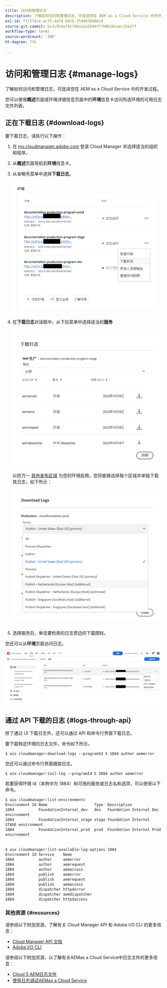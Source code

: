 ```yaml
---
title: 访问和管理日志
description: 了解如何访问和管理日志，可促进您在 AEM as a Cloud Service 中的开发过程。
exl-id: f17274ce-acf5-4e7d-b875-75d4938806cd
source-git-commit: bc3c054e781789aa2a2b94f77b0616caec15e2ff
workflow-type: tm+mt
source-wordcount: '345'
ht-degree: 73%

---
```



# 访问和管理日志 {#manage-logs}

了解如何访问和管理日志，可促进您在 AEM as a Cloud Service 中的开发过程。

您可以使用&#x200B;**概述**&#x200B;页面或环境详细信息页面中的&#x200B;**环境**&#x200B;信息卡访问所选环境的可用日志文件列表。

## 正在下载日志 {#download-logs}

要下载日志，请执行以下操作：

1. 在 [my.cloudmanager.adobe.com](https://my.cloudmanager.adobe.com/) 登录 Cloud Manager 并选择适当的组织和程序。

1. 从&#x200B;**概述**&#x200B;页面导航到&#x200B;**环境**&#x200B;信息卡。

1. 从省略号菜单中选择&#x200B;**下载日志**。

   ![下载日志菜单项](assets/download-logs1.png)

1. 在&#x200B;**下载日志**&#x200B;对话框中，从下拉菜单中选择适当的&#x200B;**服务**

   ![下载日志对话框](assets/download-preview.png)

   以防万一 [其他发布区域](/help/operations/additional-publish-regions.md) 为您的环境启用，您将能够选择每个区域并单独下载其日志，如下所示：

   ![下载其他发布区域的日志](assets/download-publish-region-logs.png)

1. 选择服务后，单击要检索的日志旁边的下载图标。

您还可以从&#x200B;**环境**&#x200B;页面访问日志。

![“环境”屏幕中的日志](assets/download-logs.png)



## 通过 API 下载的日志 {#logs-through-api}

除了通过 UI 下载日志外，还可以通过 API 和命令行界面下载日志。

要下载特定环境的日志文件，命令如下所示。

```shell
$ aio cloudmanager:download-logs --programId 5 1884 author aemerror
```

您还可以通过命令行界面跟踪日志。

```shell
$ aio cloudmanager:tail-log --programId 5 1884 author aemerror
```

若要获得环境 Id（本例中为 1884）和可用的服务或日志名称选项，可以使用以下命令。

```shell
$ aio cloudmanager:list-environments
Environment Id Name                     Type  Description                          
1884           FoundationInternal_dev   dev   Foundation Internal Dev environment  
1884           FoundationInternal_stage stage Foundation Internal STAGE environment
1884           FoundationInternal_prod  prod  Foundation Internal Prod environment
 
 
$ aio cloudmanager:list-available-log-options 1884
Environment Id Service    Name         
1884           author     aemerror     
1884           author     aemrequest   
1884           author     aemaccess    
1884           publish    aemerror     
1884           publish    aemrequest   
1884           publish    aemaccess    
1884           dispatcher httpderror   
1884           dispatcher aemdispatcher
1884           dispatcher httpdaccess
```

### 其他资源 {#resources}

请参阅以下附加资源，了解有关 Cloud Manager API 和 Adobe I/O CLI 的更多信息：

* [Cloud Manager API 文档](https://developer.adobe.com/experience-cloud/cloud-manager/)
* [Adobe I/O CLI](https://github.com/adobe/aio-cli-plugin-cloudmanager)

请参阅以下附加资源，以了解有关AEMas a Cloud Service中日志文件的更多信息：

* [Cloud 5 AEM日志文件](https://experienceleague.adobe.com/docs/experience-manager-learn/cloud-service/expert-resources/cloud-5/cloud5-aem-log-files.html)
* [使用日志调试AEMas a Cloud Service](https://experienceleague.adobe.com/docs/experience-manager-learn/cloud-service/debugging/debugging-aem-as-a-cloud-service/logs.html)

